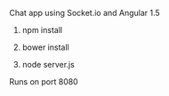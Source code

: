Chat app using Socket.io and Angular 1.5

1) npm install

2) bower install

3) node server.js

Runs on port 8080